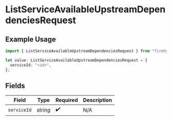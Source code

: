 # ListServiceAvailableUpstreamDependenciesRequest

## Example Usage

```typescript
import { ListServiceAvailableUpstreamDependenciesRequest } from "firehydrant-typescript-sdk/models/operations";

let value: ListServiceAvailableUpstreamDependenciesRequest = {
  serviceId: "<id>",
};
```

## Fields

| Field              | Type               | Required           | Description        |
| ------------------ | ------------------ | ------------------ | ------------------ |
| `serviceId`        | *string*           | :heavy_check_mark: | N/A                |